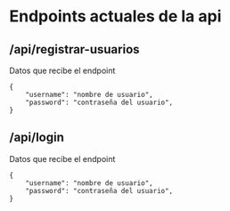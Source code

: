 # Endpoints actuales de la api

## /api/registrar-usuarios
Datos que recibe el endpoint

````
{
    "username": "nombre de usuario",
    "password": "contraseña del usuario",
}
````
## /api/login 
Datos que recibe el endpoint

````
{
    "username": "nombre de usuario",
    "password": "contraseña del usuario",
}
````